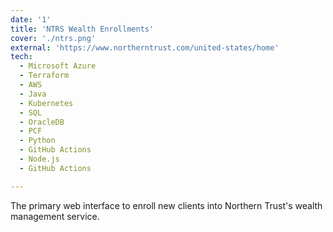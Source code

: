 ```yaml
---
date: '1'
title: 'NTRS Wealth Enrollments'
cover: './ntrs.png'
external: 'https://www.northerntrust.com/united-states/home'
tech:
  - Microsoft Azure
  - Terraform
  - AWS
  - Java
  - Kubernetes
  - SQL
  - OracleDB
  - PCF
  - Python
  - GitHub Actions
  - Node.js
  - GitHub Actions

---
```


The primary web interface to enroll new clients into Northern Trust's wealth management service.